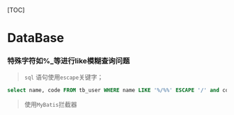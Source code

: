 [TOC]



# DataBase

### 特殊字符如%_等进行like模糊查询问题

> `sql` 语句使用`escape`关键字；



```sql
select name, code FROM tb_user WHERE name LIKE '%/%%' ESCAPE '/' and code like '%/_%' ESCAPE '/';
```

> 使用`MyBatis`拦截器

